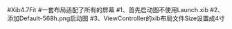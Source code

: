 #Xib4.7Fit
#一套布局适配了所有的屏幕
#1、首先启动图不使用Launch.xib
#2、添加Default-568h.png启动图
#3、ViewController的xib布局文件Size设置成4寸
